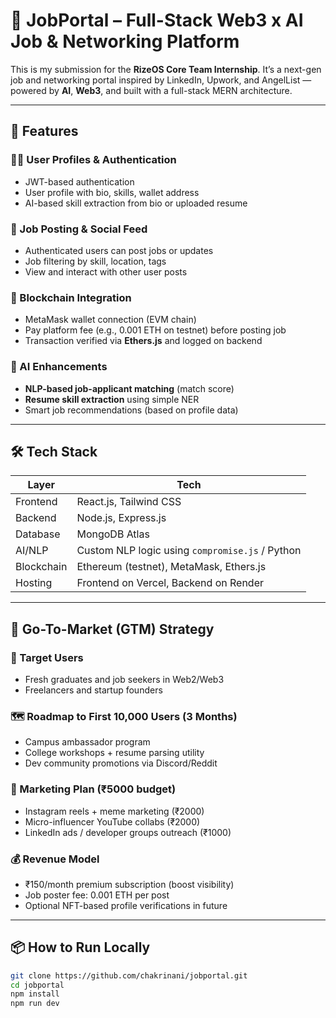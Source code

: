 # 🚀 JobPortal – Full-Stack Web3 x AI Job & Networking Platform

This is my submission for the **RizeOS Core Team Internship**. It’s a next-gen job and networking portal inspired by LinkedIn, Upwork, and AngelList — powered by **AI**, **Web3**, and built with a full-stack MERN architecture.

---

## 🌟 Features

### 🧑‍💼 User Profiles & Authentication
- JWT-based authentication
- User profile with bio, skills, wallet address
- AI-based skill extraction from bio or uploaded resume

### 💼 Job Posting & Social Feed
- Authenticated users can post jobs or updates
- Job filtering by skill, location, tags
- View and interact with other user posts

### 🔗 Blockchain Integration
- MetaMask wallet connection (EVM chain)
- Pay platform fee (e.g., 0.001 ETH on testnet) before posting job
- Transaction verified via **Ethers.js** and logged on backend

### 🧠 AI Enhancements
- **NLP-based job-applicant matching** (match score)
- **Resume skill extraction** using simple NER
- Smart job recommendations (based on profile data)

---

## 🛠 Tech Stack

| Layer      | Tech                            |
|------------|----------------------------------|
| Frontend   | React.js, Tailwind CSS           |
| Backend    | Node.js, Express.js              |
| Database   | MongoDB Atlas                    |
| AI/NLP     | Custom NLP logic using `compromise.js` / Python |
| Blockchain | Ethereum (testnet), MetaMask, Ethers.js |
| Hosting    | Frontend on Vercel, Backend on Render |

---

## 🎯 Go-To-Market (GTM) Strategy

### 🎯 Target Users
- Fresh graduates and job seekers in Web2/Web3
- Freelancers and startup founders

### 🗺 Roadmap to First 10,000 Users (3 Months)
- Campus ambassador program
- College workshops + resume parsing utility
- Dev community promotions via Discord/Reddit

### 📣 Marketing Plan (₹5000 budget)
- Instagram reels + meme marketing (₹2000)
- Micro-influencer YouTube collabs (₹2000)
- LinkedIn ads / developer groups outreach (₹1000)

### 💰 Revenue Model
- ₹150/month premium subscription (boost visibility)
- Job poster fee: 0.001 ETH per post
- Optional NFT-based profile verifications in future

---

## 📦 How to Run Locally

```bash
git clone https://github.com/chakrinani/jobportal.git
cd jobportal
npm install
npm run dev
